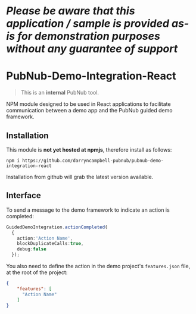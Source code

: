 *Please be aware that this application / sample is provided as-is for demonstration purposes without any guarantee of support*
=========================================================

# PubNub-Demo-Integration-React

> This is an **internal** PubNub tool.

NPM module designed to be used in React applications to facilitate communication between a demo app and the PubNub guided demo framework.

## Installation

This module is **not yet hosted at npmjs**, therefore install as follows:

`npm i https://github.com/darryncampbell-pubnub/pubnub-demo-integration-react`

Installation from github will grab the latest version available.

## Interface

To send a message to the demo framework to indicate an action is completed:

```typescript
GuidedDemoIntegration.actionCompleted(
  {
    action:'Action Name', 
    blockDuplicateCalls:true, 
    debug:false
  });
```

You also need to define the action in the demo project's `features.json` file, at the root of the project:

```json
{
    "features": [
      "Action Name"
    ]
}
```

